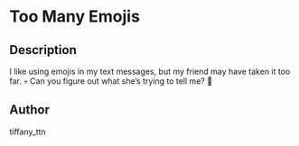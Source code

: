 # Too Many Emojis

## Description

I like using emojis in my text messages, but my friend may have taken it too far. 💀 Can you figure out what she’s trying to tell me? 🤔

## Author
tiffany_ttn